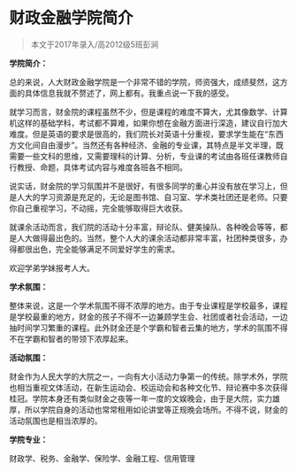 # 财政金融学院简介 

 

> 本文于2017年录入/高2012级5班彭涧 

 

**学院简介：**

 总的来说，人大财政金融学院是一个非常不错的学院，师资强大，成绩斐然，这方面的具体信息我就不赘述了，网上都有。我重点说一下我的感受。 

 就学习而言，财金院的课程虽然不少，但是课程的难度不算大，尤其像数学、计算机这样的基础学科，考试都不算难，如果你想在金融方面进行深造，建议自行加大难度。但是英语的要求是很高的，我们院长对英语十分重视，要求学生能在“东西方文化间自由漫步”。当然还有各种经济、金融的专业课，其特点是半文半理，既需要一些文科的思维，又需要理科的计算、分析，专业课的考试由各班任课教师自行教授、命题，具体考试内容与难度各班各不相同。 

 说实话，财金院的学习氛围并不是很好，有很多同学的重心并没有放在学习上，但是人大的学习资源是充足的，无论是图书馆、自习室、学术类社团还是老师。只要你自己重视学习，不动摇，完全能够取得巨大收获。 

 就课余活动而言，我们院的活动十分丰富，辩论队、健美操队、各种晚会等等，都是人大做得最出色的。当然，整个人大的课余活动都非常丰富，社团种类很多，办得都很出色，完全能够满足不同爱好学生的需求。 

 欢迎学弟学妹报考人大。 

 

**学术氛围：**

整体来说，这是一个学术氛围不得不浓厚的地方。由于专业课程是学校最多，课程是学校最重的地方，财金的孩子不得不一边兼顾学生会、社团或者社会活动，一边抽时间学习繁重的课程。此外财金还是个学霸和智者云集的地方，学术的氛围不得不在学霸和智者的带领下浓厚起来。 

 

**活动氛围：**

财金作为人民大学的大院之一，一向有大小活动力争第一的传统。除学术外，学院也相当重视文体活动，在新生运动会、校运动会和各种文化节、辩论赛中多次获得桂冠。学院本身还有类似财金之夜等一年一度的文娱晚会，由于是大院，实力雄厚，所以学院自身的活动也常常租用如论讲堂等正规晚会场所。不得不说，财金的活动氛围也是相当浓厚的。 

 

**学院专业：**

财政学、税务、金融学、保险学、金融工程、信用管理 